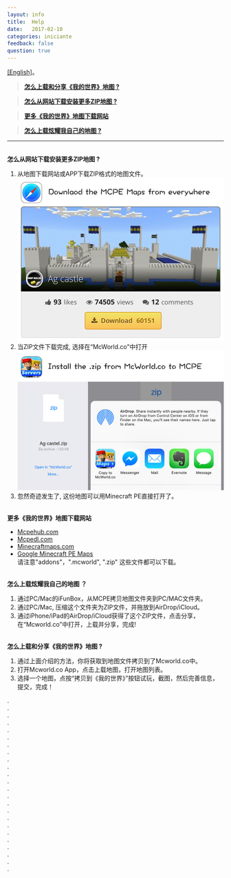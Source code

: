 ```yaml
---
layout: info
title:  Help
date:   2017-02-10
categories: iniciante
feedback: false
question: true
---
```

[<u>[English]</u>](http://minecraft-pe-servers.itoytoy.com/download-and-install-minecraft-pe-maps-zip)。
 
>[**怎么上载和分享《我的世界》地图 ?**](#0)

>[**怎么从网站下载安装更多ZIP地图 ?**](#1)

>[**更多《我的世界》地图下载网站**](#2)

>[**怎么上载炫耀我自己的地图 ?**](#3)

----
<span id = "1"></span>  
**怎么从网站下载安装更多ZIP地图 ?**   
1. 从地图下载网站或APP下载ZIP格式的地图文件。   
[![screenshot](/assets/images/zip1.jpg)](http://mcpehub.com/maps?sort=downloads)  
2. 当ZIP文件下载完成, 选择在“McWorld.co”中打开    
![screenshot](/assets/images/zip2.jpg)  
3. 忽然奇迹发生了, 这份地图可以用Minecraft PE直接打开了。

<span id = "2"></span>  
**更多《我的世界》地图下载网站**  
- [<u>Mcpehub.com</u>](http://mcpehub.com/maps?sort=downloads)  
- [<u>Mcpedl.com</u>](http://mcpedl.com/tag/mcworld/)  
- [<u>Minecraftmaps.com</u>](http://www.minecraftmaps.com/pocket-edition-maps)  
- [<u>Google Minecraft PE Maps</u>](https://www.google.com/webhp?ion=1&espv=2&ie=UTF-8#q=minecraft%20pe%20map)  
请注意"addons"，".mcworld", ".zip" 这些文件都可以下载。

<span id = "3"></span>  
**怎么上载炫耀我自己的地图 ？**  
1. 通过PC/Mac的iFunBox，从MCPE拷贝地图文件夹到PC/MAC文件夹。  
2. 通过PC/Mac, 压缩这个文件夹为ZIP文件，并拖放到AirDrop/iCloud。  
3. 通过iPhone/iPad的AirDrop/iCloud获得了这个ZIP文件，点击分享，在“Mcworld.co”中打开，上载并分享，完成!

<span id = "0"></span>  
**怎么上载和分享《我的世界》地图 ?**  
1. 通过上面介绍的方法，你将获取到地图文件拷贝到了Mcworld.co中。  
2. 打开Mcworld.co App，点击上载地图，打开地图列表。  
3. 选择一个地图，点按“拷贝到《我的世界》”按钮试玩，截图，然后完善信息，提交，完成！
  
  
  
  
  
  
  
  
  
  
  
  
  
  
  
  
  
  
  
  

.  
.  
.  
.  
.  
.  
.  
.  
.  
.  
.  
.  
.  
.  
.  
.  
.  
.  
.  
.  
.  
.  
.  
.  